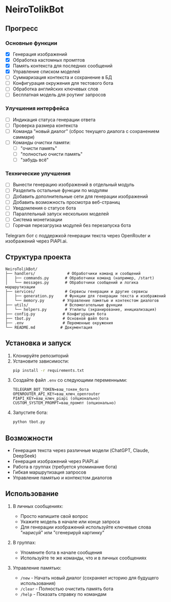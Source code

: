 # NeiroTolikBot

## Прогресс

### Основные функции
- [x] Генерация изображений
- [x] Обработка кастомных промптов
- [x] Память контекста для последних сообщений
- [x] Управление списком моделей
- [ ] Суммаризация контекста и сохранение в БД
- [ ] Конфигурация окружения для тестового бота
- [ ] Обработка английских ключевых слов
- [ ] Бесплатная модель для роутинг запросов

### Улучшения интерфейса
- [ ] Индикация статуса генерации ответа
- [ ] Проверка размера контекста
- [ ] Команда "новый диалог" (сброс текущего диалога с сохранением саммари)
- [ ] Команды очистки памяти:
  - [ ] "очисти память"
  - [ ] "полностью очисти память"
  - [ ] "забудь всё"

### Технические улучшения
- [ ] Вынести генерацию изображений в отдельный модуль
- [ ] Разделить остальные функции по модулям
- [ ] Добавить дополнительные сети для генерации изображений
- [ ] Добавить возможность просмотра веб-страниц
- [ ] Уведомления о статусе бота
- [ ] Параллельный запуск нескольких моделей
- [ ] Система монетизации
- [ ] Горячая перезагрузка модулей без перезапуска бота

Telegram бот с поддержкой генерации текста через OpenRouter и изображений через PiAPI.ai.

## Структура проекта

```
NeiroTolikBot/
├── handlers/              # Обработчики команд и сообщений
│   ├── commands.py       # Обработчики команд (например, /start)
│   └── messages.py       # Обработчики сообщений и логика маршрутизации
├── services/             # Сервисы генерации и другие сервисы
│   ├── generation.py     # Функции для генерации текста и изображений
│   └── memory.py        # Управление памятью и контекстом диалогов
├── utils/                # Вспомогательные функции
│   └── helpers.py        # Утилиты (экранирование, инициализация)
├── config.py            # Конфигурация бота
├── tbot.py              # Основной файл бота
├── .env                 # Переменные окружения
└── README.md           # Документация
```

## Установка и запуск

1. Клонируйте репозиторий
2. Установите зависимости:
   ```bash
   pip install -r requirements.txt
   ```
3. Создайте файл `.env` со следующими переменными:
   ```
   TELEGRAM_BOT_TOKEN=ваш_токен_бота
   OPENROUTER_API_KEY=ваш_ключ_openrouter
   PIAPI_KEY=ваш_ключ_piapi (опционально)
   CUSTOM_SYSTEM_PROMPT=ваш_промпт (опционально)
   ```
4. Запустите бота:
   ```bash
   python tbot.py
   ```

## Возможности

- Генерация текста через различные модели (ChatGPT, Claude, DeepSeek)
- Генерация изображений через PiAPI.ai
- Работа в группах (требуется упоминание бота)
- Гибкая маршрутизация запросов
- Управление памятью и контекстом диалогов

## Использование

1. В личных сообщениях:
   - Просто напишите свой вопрос
   - Укажите модель в начале или конце запроса
   - Для генерации изображений используйте ключевые слова "нарисуй" или "сгенерируй картинку"

2. В группах:
   - Упомяните бота в начале сообщения
   - Используйте те же команды, что и в личных сообщениях

3. Управление памятью:
   - `/new` - Начать новый диалог (сохраняет историю для будущего использования)
   - `/clear` - Полностью очистить память бота
   - `/help` - Показать справку по командам
